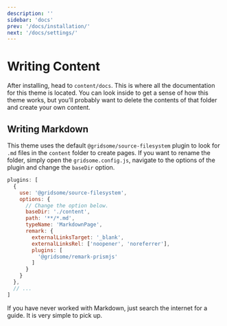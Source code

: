 ```yaml
---
description: ''
sidebar: 'docs'
prev: '/docs/installation/'
next: '/docs/settings/'
---
```


# Writing Content

After installing, head to `content/docs`. This is where all the documentation for this theme is located.
You can look inside to get a sense of how this theme works, but you’ll probably want to delete the contents of that folder and create your own content.

## Writing Markdown

This theme uses the default `@gridsome/source-filesystem` plugin to look for `.md` files in the `content` folder to create pages. If you want to rename the folder, simply open the `gridsome.config.js`, navigate to the options of the plugin and change the `baseDir` option.

```js
plugins: [
  {
    use: '@gridsome/source-filesystem',
    options: {
      // Change the option below.
      baseDir: './content',
      path: '**/*.md',
      typeName: 'MarkdownPage',
      remark: {
        externalLinksTarget: '_blank',
        externalLinksRel: ['noopener', 'noreferrer'],
        plugins: [
          '@gridsome/remark-prismjs'
        ]
      }
    }
  },
  // ...
]
```

If you have never worked with Markdown, just search the internet for a guide. It is very simple to pick up.
